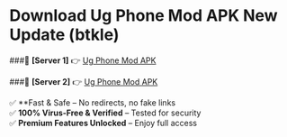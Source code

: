 # Download Ug Phone Mod APK New Update (btkle)  



###🔹 **[Server 1]** 👉 [Ug Phone Mod APK](https://apkcomod.com?title=Ug_Phone_Mod_APK) 

###🔹 **[Server 2]** 👉 [Ug Phone Mod APK](https://apkcomod.com?title=Ug_Phone_Mod_APK)  

✅ **Fast & Safe – No redirects, no fake links  
✅ **100% Virus-Free & Verified** – Tested for security  
✅ **Premium Features Unlocked** – Enjoy full access  


